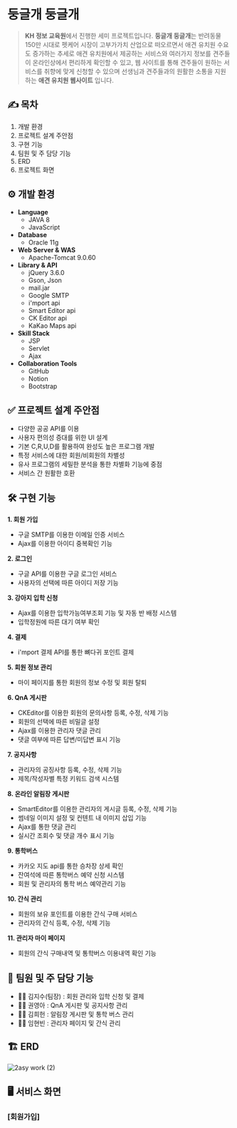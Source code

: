# 둥글개 둥글개

> **KH 정보 교육원**에서 진행한 세미 프로젝트입니다. 
**둥글개 둥글개**는 반려동물 150만 시대로 펫케어 시장이 고부가가치 산업으로 떠오르면서 
애견 유치원 수요도 증가하는 추세로 애견 유치원에서 제공하는 서비스와 여러가지 정보를 견주들이 온라인상에서 편리하게 확인할 수 있고, 
웹 사이트를 통해 견주들이 원하는 서비스를 취향에 맞게 신청할 수 있으며 선생님과 견주들과의 원활한 소통을 지원하는 **애견 유치원 웹사이트** 입니다.
> 

## ✍️ **목차**

1. 개발 환경
2. 프로젝트 설계 주안점
3. 구현 기능
4. 팀원 및 주 담당 기능
5. ERD
6. 프로젝트 화면

## ⚙️ **개발 환경**

- **Language**
    - JAVA 8
    - JavaScript
- **Database**
    - Oracle 11g
- **Web Server & WAS**
    - Apache-Tomcat 9.0.60
- **Library & API**
    - jQuery 3.6.0
    - Gson, Json
    - mail.jar
    - Google SMTP
    - i'mport api
    - Smart Editor api
    - CK Editor api
    - KaKao Maps api
- **Skill Stack**
    - JSP
    - Servlet
    - Ajax
- **Collaboration Tools**
    - GitHub
    - Notion
    - Bootstrap

## ✅ **프로젝트 설계 주안점**

- 다양한 공공 API를 이용 
- 사용자 편의성 증대를 위한 UI 설계 
- 기본 C,R,U,D를 활용하여 완성도 높은 프로그램 개발
- 특정 서비스에 대한 회원/비회원의 차별성 
- 유사 프로그램의 세밀한 분석을 통한 차별화 기능에 중점 
- 서비스 간 원활한 호환

## 🛠️ **구현 기능**

**1. 회원 가입**

- 구글 SMTP를 이용한 이메일 인증 서비스
- Ajax를 이용한 아이디 중복확인 기능

**2. 로그인**

- 구글 API를 이용한 구글 로그인 서비스
- 사용자의 선택에 따른 아이디 저장 기능

**3. 강아지 입학 신청**

- Ajax를 이용한 입학가능여부조회 기능 및 자동 반 배정 시스템
- 입학정원에 따른 대기 여부 확인

**4. 결제**

- i'mport 결제 API를 통한 뼈다귀 포인트 결제

**5. 회원 정보 관리**

- 마이 페이지를 통한 회원의 정보 수정 및 회원 탈퇴

**6. QnA 게시판**

- CKEditor를 이용한 회원의 문의사항 등록, 수정, 삭제 기능
- 회원의 선택에 따른 비밀글 설정
- Ajax를 이용한 관리자 댓글 관리
- 댓글 여부에 따른 답변/미답변 표시 기능

**7. 공지사항**

- 관리자의 공징사항 등록, 수정, 삭제 기능
- 제목/작성자별 특정 키워드 검색 시스템

**8. 온라인 알림장 게시판**

- SmartEditor를 이용한 관리자의 게시글 등록, 수정, 삭제 기능
- 썸네일 이미지 설정 및 컨텐트 내 이미지 삽입 기능
- Ajax를 통한 댓글 관리
- 실시간 조회수 및 댓글 개수 표시 기능

**9. 통학버스**

- 카카오 지도 api를 통한 승차장 상세 확인
- 잔여석에 따른 통학버스 예약 신청 시스템
- 회원 및 관리자의 통학 버스 예약관리 기능

**10. 간식 관리**

- 회원의 보유 포인트를 이용한 간식 구매 서비스
- 관리자의 간식 등록, 수정, 삭제 기능

**11. 관리자 마이 페이지**

- 회원의 간식 구매내역 및 통학버스 이용내역 확인 기능

## 👥 **팀원 및 주 담당 기능**
- 👧🏻 김지수(팀장) : 회원 관리와 입학 신청 및 결제
- 👧🏻 권영아 : QnA 게시판 및 공지사항 관리
- 👦🏻 김희헌 : 알림장 게시판 및 통학 버스 관리
- 👦🏻 임현빈 : 관리자 페이지 및 간식 관리

## 🏗️ **ERD**
![2asy work (2)](https://user-images.githubusercontent.com/81502408/178409279-fe8c4bd0-1a6f-4b3c-b303-8faf187f1a39.png)

## 🖥️ **서비스 화면**

### [회원가입]

